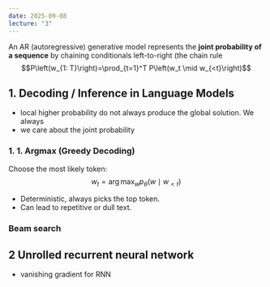 ```yaml
---
date: 2025-09-08
lecture: "3"
---
```

An AR (autoregressive) generative model represents the **joint probability of a sequence** by chaining conditionals left-to-right (the chain rule
$$P\left(w_{1: T}\right)=\prod_{t=1}^T P\left(w_t \mid w_{<t}\right)$$
## 1. Decoding / Inference in Language Models

- local higher probability do not always produce the global solution. We always
- we care about the joint probability

### 1. 1. Argmax (Greedy Decoding)
Choose the most likely token:
$$
w_t = \arg\max_{w} p_\theta(w \mid w_{<t})
$$
- Deterministic, always picks the top token.  
- Can lead to repetitive or dull text.
### Beam search

## 2 Unrolled recurrent neural network
- vanishing gradient for RNN
